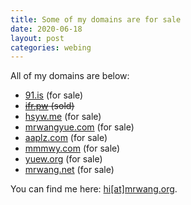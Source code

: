 ```yaml
---
title: Some of my domains are for sale
date: 2020-06-18
layout: post
categories: webing
---
```

All of my domains are below:

  * <a rel="noreferrer noopener" href="http://91.is" target="_blank">91.is</a> (for sale)
  * <s><a rel="noreferrer noopener" href="http://ifr.pw" target="_blank">ifr.pw</a> (sold)</s>
  * <a rel="noreferrer noopener" href="http://hsyw.me" target="_blank">hsyw.me</a> (for sale)
  * <a rel="noreferrer noopener" href="http://mrwangyue.com" target="_blank">mrwangyue.com</a> (for sale)
  * <a rel="noreferrer noopener" href="http://aaplz.com/" target="_blank">aaplz.com</a> (for sale)
  * <a rel="noreferrer noopener" href="http://mmmwy.com/" target="_blank">mmmwy.com</a> (for sale)
  * <a href="http://yuew.org" data-type="URL" data-id="yuew.org">yuew.org</a> (for sale)
  * <a href="http://mrwang.net" data-type="URL" data-id="mrwang.net">mrwang.net</a> (for sale)

You can find me here: [hi[at]mrwang.org](mailto:hi@mrwang.org).
